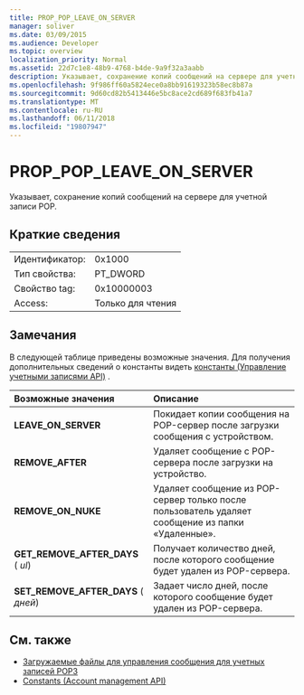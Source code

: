 ```yaml
---
title: PROP_POP_LEAVE_ON_SERVER
manager: soliver
ms.date: 03/09/2015
ms.audience: Developer
ms.topic: overview
localization_priority: Normal
ms.assetid: 22d7c1e8-48b9-4768-b4de-9a9f32a3aabb
description: Указывает, сохранение копий сообщений на сервере для учетной записи POP.
ms.openlocfilehash: 9f986ff60a5824ece0a8bb91619323b58ec8b87a
ms.sourcegitcommit: 9d60cd82b5413446e5bc8ace2cd689f683fb41a7
ms.translationtype: MT
ms.contentlocale: ru-RU
ms.lasthandoff: 06/11/2018
ms.locfileid: "19807947"
---
```

# <a name="proppopleaveonserver"></a>PROP_POP_LEAVE_ON_SERVER

Указывает, сохранение копий сообщений на сервере для учетной записи POP.
  
## <a name="quick-info"></a>Краткие сведения

|||
|:-----|:-----|
|Идентификатор:  <br/> |0x1000  <br/> |
|Тип свойства:  <br/> |PT_DWORD  <br/> |
|Свойство tag:  <br/> |0x10000003  <br/> |
|Access:  <br/> |Только для чтения  <br/> |
   
## <a name="remarks"></a>Замечания

В следующей таблице приведены возможные значения. Для получения дополнительных сведений о константы видеть [константы (Управление учетными записями API)](constants-account-management-api.md) . 
  
|**Возможные значения**|**Описание**|
|:-----|:-----|
|**LEAVE_ON_SERVER** <br/> |Покидает копии сообщения на POP-сервер после загрузки сообщения с устройством.  <br/> |
|**REMOVE_AFTER** <br/> |Удаляет сообщение с POP-сервера после загрузки на устройство.  <br/> |
|**REMOVE_ON_NUKE** <br/> |Удаляет сообщение из POP-сервер только после пользователь удаляет сообщение из папки «Удаленные».  <br/> |
|**GET_REMOVE_AFTER_DAYS** ( _ul_)  <br/> |Получает количество дней, после которого сообщение будет удален из POP-сервера.  <br/> |
|**SET_REMOVE_AFTER_DAYS** ( _дней_)  <br/> |Задает число дней, после которого сообщение будет удален из POP-сервера.  <br/> |
   
## <a name="see-also"></a>См. также

- [Загружаемые файлы для управления сообщения для учетных записей POP3](managing-message-downloads-for-pop3-accounts.md) 
- [Constants (Account management API)](constants-account-management-api.md)

